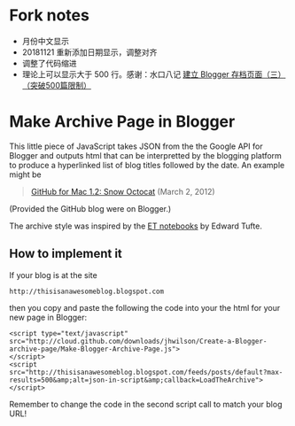 # Fork notes

- 月份中文显示
- 20181121 重新添加日期显示，调整对齐
- 调整了代码缩进
- 理论上可以显示大于 500 行。感谢：水口八记 [建立 Blogger 存档页面（三）（突破500篇限制）](https://blog.shuiba.co/create-blogger-archive-page-3)

# Make Archive Page in Blogger

This little piece of JavaScript takes JSON from the the Google API for Blogger and outputs html that can be interpretted by the blogging platform to produce a hyperlinked list of blog titles followed by the date. An example might be

> [GitHub for Mac 1.2: Snow Octocat](https://github.com/blog/1067-github-for-mac-1-2-snow-octocat) (March 2, 2012)

(Provided the GitHub blog were on Blogger.)

The archive style was inspired by the [ET notebooks][1] by Edward Tufte.

## How to implement it

If your blog is at the site

    http://thisisanawesomeblog.blogspot.com

then you copy and paste the following the code into your the html for your new page in Blogger:

    <script type="text/javascript" src="http://cloud.github.com/downloads/jhwilson/Create-a-Blogger-archive-page/Make-Blogger-Archive-Page.js">
    </script>
    <script src="http://thisisanawesomeblog.blogspot.com/feeds/posts/default?max-results=500&amp;alt=json-in-script&amp;callback=LoadTheArchive">
    </script>

Remember to change the code in the second script call to match your blog URL!

[1]:http://www.edwardtufte.com/bboard/q-and-a?topic_id=1